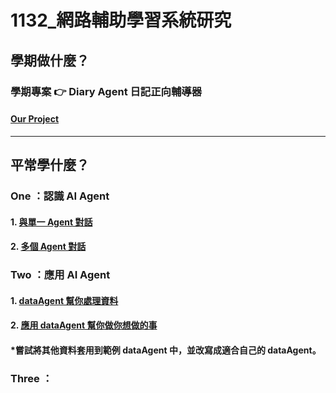 # 1132_網路輔助學習系統研究

## 學期做什麼？
### 學期專案 👉 Diary Agent 日記正向輔導器
#### [Our Project](https://github.com/41071119H-Irene/diary-agent)

---
## 平常學什麼？
### One ：認識 AI Agent
#### 1. [與單一 Agent 對話](https://github.com/Ya-Rong/net_learning/blob/main/main.py)
#### 2. [多個 Agent 對話](https://github.com/Ya-Rong/net_learning/blob/main/multiAgent.py)

### Two ：應用 AI Agent
#### 1. [dataAgent 幫你處理資料](https://github.com/Ya-Rong/net_learning/blob/main/dataAgent.py)
#### 2. [應用 dataAgent 幫你做你想做的事](https://github.com/Ya-Rong/net_learning/blob/main/diary/dataAgent.py)
####    *嘗試將其他資料套用到範例 dataAgent 中，並改寫成適合自己的 dataAgent。

### Three ：